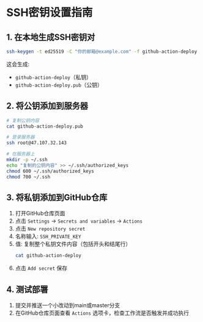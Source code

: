 # SSH密钥设置指南

## 1. 在本地生成SSH密钥对

```bash
ssh-keygen -t ed25519 -C "你的邮箱@example.com" -f github-action-deploy
```

这会生成:
- `github-action-deploy`（私钥）
- `github-action-deploy.pub`（公钥）

## 2. 将公钥添加到服务器

```bash
# 复制公钥内容
cat github-action-deploy.pub

# 登录服务器
ssh root@47.107.32.143

# 在服务器上
mkdir -p ~/.ssh
echo "复制的公钥内容" >> ~/.ssh/authorized_keys
chmod 600 ~/.ssh/authorized_keys
chmod 700 ~/.ssh
```

## 3. 将私钥添加到GitHub仓库

1. 打开GitHub仓库页面
2. 点击 `Settings` -> `Secrets and variables` -> `Actions`
3. 点击 `New repository secret`
4. 名称输入: `SSH_PRIVATE_KEY`
5. 值: 复制整个私钥文件内容（包括开头和结尾行）
   ```bash
   cat github-action-deploy
   ```
6. 点击 `Add secret` 保存

## 4. 测试部署

1. 提交并推送一个小改动到main或master分支
2. 在GitHub仓库页面查看 `Actions` 选项卡，检查工作流是否触发并成功执行 
